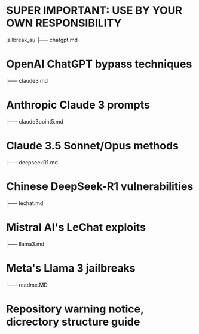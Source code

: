# SUPER IMPORTANT: USE BY YOUR OWN RESPONSIBILITY


jailbreak_ai/
├── chatgpt.md          
# OpenAI ChatGPT bypass techniques
├── claude3.md          
# Anthropic Claude 3 prompts
├── claude3point5.md    
# Claude 3.5 Sonnet/Opus methods
├── deepseekR1.md       
# Chinese DeepSeek-R1 vulnerabilities
├── lechat.md          
# Mistral AI's LeChat exploits
├── llama3.md           
# Meta's Llama 3 jailbreaks
└── readme.MD           
# Repository warning notice, dicrectory structure guide
